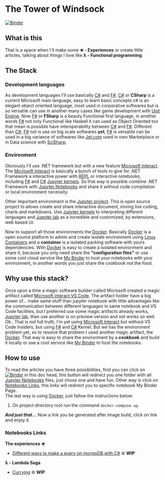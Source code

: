 
# The Tower of Windsock

[![Binder](https://mybinder.org/badge_logo.svg)](https://mybinder.org/v2/gh/nathancaracho/tower-of-windsock/HEAD)

## What is this

That is a space when I`ll make some **☣ - Experiences** or create little articles, talking about things I love like **λ - Functional programming**.

## The Stack

### Development languages

As development languages I'll use basically [C#][csharp] and [F#][fsharp]. [C#][csharp] or **CSharp** is a current Microsoft main language, easy to learn basic  concepts c# is an elegant object oriented language, most used in corporative softwares but is so versatile can use in another many cases like game development with [Unit Engine][Unit Engine]. Now [F#][fsharp] or **FSharp** is a beauty Functional first language, in another words [F#][fsharp] not only Functional like Haskell it can used as Object Oriented too that mean is possible have interoperability between [C#][csharp] and [F#][fsharp]. Different than [C#][csharp], [F#][fsharp] not is use on big scale softwares **yet**, [F#][fsharp] is versatile can be used in a big variance of softwares like [Jet.com][Jet.com] used in own Marketplace or in Data science with [SciSharp][SciSharp].


### Environment

Obviously I'll use .NET framework but with a new feature [Microsoft Interact][Microsoft Interact]. The [Microsoft Interact][Microsoft Interact] is basically a bunch of tools to give for .NET Framework a interactive power with [REPL][REPL] or interactive notebooks, including [F#][fsharp] and [C#][csharp] [Jupyter kernels][Jupyter kernels]. So that way is possible combine .NET Framework with [Jupyter Notebooks][Jupyter Notebooks] and share it without code compilation or local environment necessity.  

Other important environment is the [Jupyter project][Jupyter project]. This is open source project to allows create and share interactive document, mixing live coding, charts and markdowns. Use [Jupyter kernels][Jupyter kernels] to interpreting different languages and [Jupyter lab][Jupyter lab] as a incredible and customized, by extensions, web based UI.  

Now to support all those environments the [Docker][Docker]. Basically [Docker][Docker] is a open source platform to admin and create isolate environment using [Linux Containers][Linux Containers] and a **container** is a isolated packing software with yours dependencies. With [Docker][Docker] is easy to create a isolated environment and share it, because you only need share the **"configuration files"** or use some cool cloud service like [My Binder][My Binder] to host your notebooks with your environment, in another words you just share the cookbook not the food.

## Why use this stack?

Once upon a time a magic software builder called Microsoft created a magic artifact called [Microsoft interact VS Code][Microsoft interact VS Code]. The artifact holder have a big power of... make same stuff than jupyter notebook with little advantages like the communication between different languages in same notebook and VS Code facilities, but I preferred use some magic artifacts already works, [Jupyter lab][Jupyter lab], than use another is on preview version and not works so well. Ok.. That is not full truth, I'm yet using [Microsoft Interact][Microsoft Interact] but without VS Code Insiders, but using [F#][fsharp] and [C#][csharp] Kernel.
But we has the environment problem yet, so to resolve that problem I used another magic artifact, the [Docker][Docker]. That way is easy to share the environment by a **cookbook** and build it locally or use a cool service like [My Binder][My Binder] to host the notebooks.  

## How to use ##

To read the articles you have three possibilities, first  you can click on [![Binder](https://mybinder.org/badge_logo.svg)](https://mybinder.org/v2/gh/nathancaracho/tower-of-windsock/HEAD) in this doc head, this button will redirect you one folder with all [Jupyter Notebooks][Jupyter Notebooks] files, just chose one and have fun.  Other way is click on [Notebooks Links](#Notebooks-Links), this links will redirect you to  specific notebook My Binder Page.  
The last way is using [Docker][Docker], just fallow the instructions below:
1. On project directory root run the command `docker-compose up`.

***And just that...*** 
Now a link you be generated after image build, click on link and enjoy it. 


### Notebooks Links ###

**The experiences ☣**

* [Different ways to make a query on mongoDB with C#](https://github.com/nathancaracho/tower-of-windsock/blob/master/notebooks/experiences/MongoDbQueries.ipynb) ⚙ **WIP**

**λ - Lambda Saga**

* [Currying](https://mybinder.org/v2/gh/nathancaracho/tower-of-windsock/HEAD?filepath=lambda-saga%2Fcurrying.ipynb) ⚙ **WIP**


[csharp]:https://docs.microsoft.com/dotnet/csharp/
[fsharp]:https://docs.microsoft.com/dotnet/fsharp/
[Unit Engine]:https://unity.com/
[jet.com]:https://en.wikipedia.org/wiki/Jet.com
[SciSharp]:https://scisharp.github.io/SciSharp/
[Jupyter project]:https://jupyter.org/
[Microsoft Interact]:https://github.com/dotnet/interactive
[Docker]:https://www.docker.com/
[Jupyter lab]:https://jupyterlab.readthedocs.io/en/stable/#
[Jupyter kernels]:https://jupyter.readthedocs.io/en/latest/projects/kernels.html 
[REPL]:https://en.wikipedia.org/wiki/Read%E2%80%93eval%E2%80%93print_loop
[Linux Containers]:https://linuxcontainers.org/pt_br/
[My Binder]:https://mybinder.org/
[Microsoft interact VS Code]:https://devblogs.microsoft.com/dotnet/net-interactive-preview-3-vs-code-insiders-and-polyglot-notebooks/
[My Binder]:https://mybinder.org/
[Jupyter Notebooks]:https://jupyter.org/

